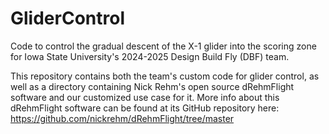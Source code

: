 # GliderControl
Code to control the gradual descent of the X-1 glider into the scoring zone for Iowa State University's 2024-2025 Design Build Fly (DBF) team.

This repository contains both the team's custom code for glider control, as well as a directory containing Nick Rehm's open source dRehmFlight software and our customized use case for it. More info about this dRehmFlight software can be found at its GitHub repository here: https://github.com/nickrehm/dRehmFlight/tree/master

